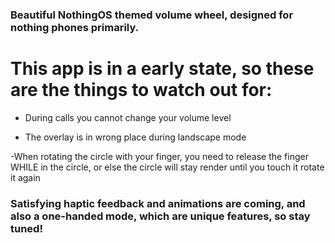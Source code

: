 ### Beautiful NothingOS themed volume wheel, designed for nothing phones primarily.

# This app is in a early state, so these are the things to watch out for:

  - During calls you cannot change your volume level

  - The overlay is in wrong place during landscape mode
  
  -When rotating the circle with your finger, you need to release the finger WHILE in the circle, or else the circle will stay render until you touch it rotate it again

### Satisfying haptic feedback and animations are coming, and also a one-handed mode, which are unique features, so stay tuned!
